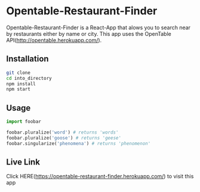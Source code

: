 # Opentable-Restaurant-Finder

Opentable-Restaurant-Finder is a React-App that alows you to search near by restaurants either by name or city. This app uses the OpenTable API(http://opentable.herokuapp.com/).

## Installation

```bash
git clone 
cd into_directory
npm install
npm start 
```

## Usage

```python
import foobar

foobar.pluralize('word') # returns 'words'
foobar.pluralize('goose') # returns 'geese'
foobar.singularize('phenomena') # returns 'phenomenon'
```

## Live Link

Click HERE(https://opentable-restaurant-finder.herokuapp.com/) to visit this app
